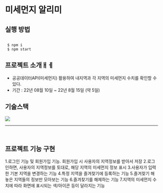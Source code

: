#  미세먼지 알리미


## 실행 방법

```

 $ npm i
 $ npm start

```


## 프로젝트 소개ㅐㅔ

- 공공데이터API(미세먼지) 활용하여 내지역과 각 지역의 미세먼지 수치를 확인할 수 있다.
- 기간 : 22년 08월 10일 ~ 22년 8월 15일 (약 5일)

## 기술스택

<img src="https://img.shields.io/badge/emotion-ff69b4"/>
 
</details>

<br>

---

<br>

## 프로젝트 기능 구현

1.로그인 기능 및 회원가입 기능. 회원가입 시 사용자의 지역정보를 받아서 저장
2.로그인하면, 사용자의 지역정보를 토대로, 해당 지역의 미세먼지 정보 표시
3.사용자가 입력한 기본 지역을 변경하는 기능
4.특정 지역을 즐겨찾기에 등록하는 기능
5.즐겨찾기 해놓은 지역들의 정보만 모아보는 기능
6.즐겨찾기를 해제하는 기능
7.지역의 미세먼지 수치에 따라 화면에 표시되는 색/아이콘 등이 달라지는 기능

